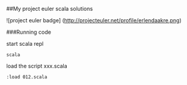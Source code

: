 ##My project euler scala solutions

![project euler badge] (http://projecteuler.net/profile/erlendaakre.png)

###Running code

start scala repl

`scala`

load the script xxx.scala

`:load 012.scala`
